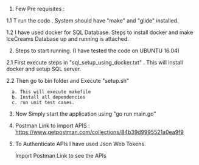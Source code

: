 1. Few Pre requisites : 

1.1 T run the code . System should have "make" and "glide" installed.

1.2 I have used docker for SQL Database. Steps to install docker and make IceCreams Database up and running is attached. 

2. Steps to start running. (I have tested the code on UBUNTU 16.04)

2.1 First execute steps in "sql_setup_using_docker.txt" . This will install docker and setup SQL server.

2.2 Then go to bin folder and Execute "setup.sh"   

      a. This will execute makefile           
      b. Install all dependencies           
      c. run unit test cases.
      
3. Now Simply start the application using "go run main.go"

4. Postman Link to import APIS : https://www.getpostman.com/collections/84b39d9995521a0ea9f9


5. To Authenticate APIs I have used Json Web Tokens. 
      
      Import Postman Link to see the APIs









